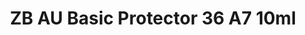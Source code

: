 ---
layout: product
title: "ZB AU Basic Protector 36 A7  10ml"
price: "330" 
desc: "Nitro 10mL"
img_path: "/assets/img/RC077.webp"
brand: "AK "
available: true
special_offer: false
new: false
soon: false
cat: "020000"
subcat: "020200"
subsubcat: "020201"
sifra: "RC077"
popular: false
spec: false
---